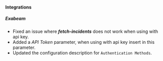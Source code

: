 
#### Integrations
##### Exabeam
- Fixed an issue where ***fetch-incidents*** does not work when using with api key.
- Added a *API Token* parameter, when using with api key insert in this parameter.
- Updated the configuration description for `Authentication Methods`. 
